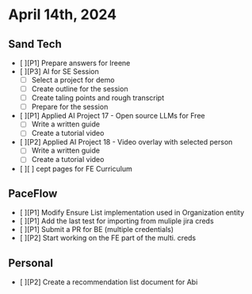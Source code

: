 # April 14th, 2024

## Sand Tech

- [ ][P1] Prepare answers for Ireene
- [ ][P3] AI for SE Session
  - [ ] Select a project for demo
  - [ ] Create outline for the session
  - [ ] Create taling points and rough transcript
  - [ ] Prepare for the session
- [ ][P1] Applied AI Project 17 - Open source LLMs for Free
  - [ ] Write a written guide
  - [ ] Create a tutorial video
- [ ][P2] Applied AI Project 18 - Video overlay with selected person
  - [ ] Write a written guide
  - [ ] Create a tutorial video
- [ ][ ] cept pages for FE Curriculum

## PaceFlow

- [ ][P1] Modify Ensure List implementation used in Organization entity
- [ ][P1] Add the last test for importing from muliple jira creds
- [ ][P1] Submit a PR for BE (multiple credentials)
- [ ][P2] Start working on the FE part of the multi. creds

## Personal

- [ ][P2] Create a recommendation list document for Abi
